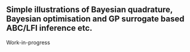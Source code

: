 ## Simple illustrations of Bayesian quadrature, Bayesian optimisation and GP surrogate based ABC/LFI inference etc.
Work-in-progress
